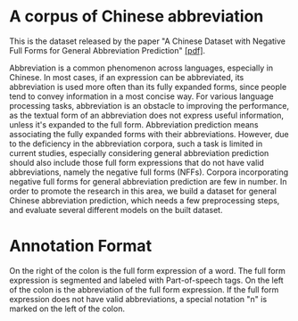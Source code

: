# A corpus of Chinese abbreviation

This is the dataset released by the paper "A Chinese Dataset with Negative Full Forms for General Abbreviation Prediction" [[pdf]](https://arxiv.org/pdf/1712.06289.pdf).

Abbreviation is a common phenomenon across languages, especially in Chinese. In most cases, if an expression can be abbreviated, its abbreviation is used more often than its fully expanded forms, since people tend to convey information in a most concise way. For various language processing tasks, abbreviation is an obstacle to improving the performance, as the textual form of an abbreviation does not express useful information, unless it's expanded to the full form. Abbreviation prediction means associating the fully expanded forms with their abbreviations. However, due to the deficiency in the abbreviation corpora, such a task is limited in current studies, especially considering general abbreviation prediction should also include those full form expressions that do not have valid abbreviations, namely the negative full forms (NFFs). Corpora incorporating negative full forms for general abbreviation prediction are few in number. In order to promote the research in this area, we build a dataset for general Chinese abbreviation prediction, which needs a few preprocessing steps, and evaluate several different models on the built dataset.

# Annotation Format
On the right of the colon is the full form expression of a word. The full form expression is segmented and labeled with Part-of-speech tags. On the left of the colon is the abbreviation of the full form expression. If the full form expression does not have valid abbreviations, a special notation "n" is marked on the left of the colon.

